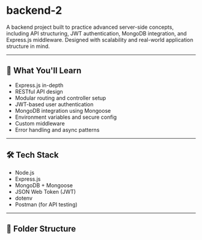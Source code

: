 # backend-2

A backend project built to practice advanced server-side concepts, including API structuring, JWT authentication, MongoDB integration, and Express.js middleware. Designed with scalability and real-world application structure in mind.

---

## 🔧 What You'll Learn

- Express.js in-depth
- RESTful API design
- Modular routing and controller setup
- JWT-based user authentication
- MongoDB integration using Mongoose
- Environment variables and secure config
- Custom middleware
- Error handling and async patterns

---

## 🛠 Tech Stack

- Node.js
- Express.js
- MongoDB + Mongoose
- JSON Web Token (JWT)
- dotenv
- Postman (for API testing)

---

## 📁 Folder Structure

